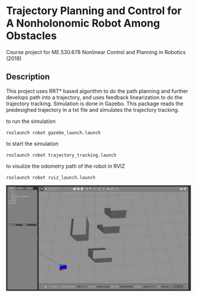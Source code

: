 # Trajectory Planning and Control for A Nonholonomic Robot Among Obstacles
Course project for ME.530.678 Nonlinear Control and Planning in Robotics (2018) <br />

## Description
This project uses RRT* based algorithm to do the path planning and further develops path into a trajectory, and uses 
feedback linearization to do the trajectory tracking. Simulation is done in Gazebo. This package reads the predesighed 
trajectory in a txt file and simulates the trajectory tracking.  <br />

to run the simulation
```
roslaunch robot gazebo_launch.launch
```
to start the simulation
```
roslaunch robot trajectory_tracking.launch
```
to visulize the odometry path of the robot in RVIZ
```
roslaunch robot rviz_launch.launch
```
![alt text](https://github.com/ChangxinY/nonlinear_control/blob/master/images/simulation_setup.png)
